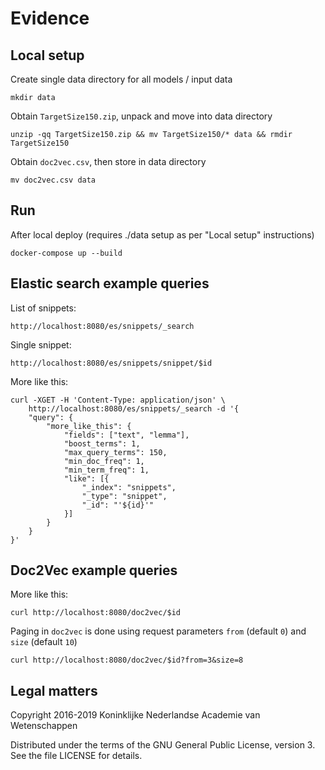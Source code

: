 # Evidence

## Local setup

Create single data directory for all models / input data

    mkdir data

Obtain `TargetSize150.zip`, unpack and move into data directory

    unzip -qq TargetSize150.zip && mv TargetSize150/* data && rmdir TargetSize150

Obtain `doc2vec.csv`, then store in data directory

    mv doc2vec.csv data

## Run

After local deploy (requires ./data setup as per "Local setup" instructions)

    docker-compose up --build

## Elastic search example queries
List of snippets:

    http://localhost:8080/es/snippets/_search

Single snippet:

    http://localhost:8080/es/snippets/snippet/$id

More like this:

    curl -XGET -H 'Content-Type: application/json' \
        http://localhost:8080/es/snippets/_search -d '{
        "query": {
            "more_like_this": {
                "fields": ["text", "lemma"],
                "boost_terms": 1,
                "max_query_terms": 150,
                "min_doc_freq": 1,
                "min_term_freq": 1,
                "like": [{
                    "_index": "snippets",
                    "_type": "snippet",
                    "_id": "'${id}'"
                }]
            }
        }
    }'

## Doc2Vec example queries

More like this:

    curl http://localhost:8080/doc2vec/$id

Paging in `doc2vec` is done using request parameters `from` (default `0`) and `size` (default `10`)

    curl http://localhost:8080/doc2vec/$id?from=3&size=8

## Legal matters

Copyright 2016-2019 Koninklijke Nederlandse Academie van Wetenschappen

Distributed under the terms of the GNU General Public License, version 3.
See the file LICENSE for details.
